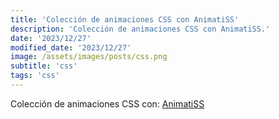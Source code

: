 ```yaml
---
title: 'Colección de animaciones CSS con AnimatiSS'
description: 'Colección de animaciones CSS con AnimatiSS.'
date: '2023/12/27'
modified_date: '2023/12/27'
image: /assets/images/posts/css.png
subtitle: 'css'
tags: 'css'
---
```


Colección de animaciones CSS con: [AnimatiSS](https://xsgames.co/animatiss/)

